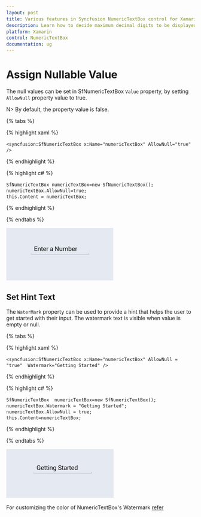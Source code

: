 ```yaml
---
layout: post
title: Various features in Syncfusion NumericTextBox control for Xamarin.Forms
description: Learn how to decide maximum decimal digits to be displayed and nullable value support in NumericTextBox.
platform: Xamarin
control: NumericTextBox
documentation: ug
---
```

# Assign Nullable Value

The null values can be set in SfNumericTextBox `Value` property, by setting `AllowNull` property value to true.

N> By default, the property value is false.

{% tabs %}

{% highlight xaml %}

	<syncfusion:SfNumericTextBox x:Name="numericTextBox" AllowNull="true" />
	
{% endhighlight %}

{% highlight c# %}

    SfNumericTextBox numericTextBox=new SfNumericTextBox();
	numericTextBox.AllowNull=true;
	this.Content = numericTextBox;

{% endhighlight %}

{% endtabs %}

![](images/allownull.png)

## Set Hint Text

The `WaterMark` property can be used to provide a hint that helps the user to get started with their input. The watermark text is visible when value is empty or null.

{% tabs %}

{% highlight xaml %}

	<syncfusion:SfNumericTextBox x:Name="numericTextBox" AllowNull = "true"  Watermark="Getting Started" />
	
{% endhighlight %}

{% highlight c# %}

    SfNumericTextBox  numericTextBox=new SfNumericTextBox();
	numericTextBox.Watermark = "Getting Started";
	numericTextBox.AllowNull = true;
	this.Content=numericTextBox;
	
{% endhighlight %}

{% endtabs %}

![](images/gettingstarted1.png)

For customizing the color of NumericTextBox's Watermark [refer](https://help.syncfusion.com/xamarin/sfnumerictextbox/colors)